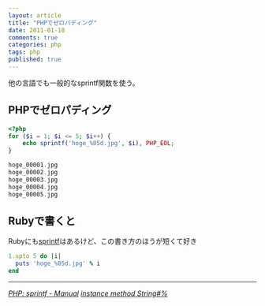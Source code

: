 ```yaml
---
layout: article
title: "PHPでゼロパディング"
date: 2011-01-18
comments: true
categories: php
tags: php
published: true
---
```


他の言語でも一般的なsprintf関数を使う。

<!-- READMORE -->


## PHPでゼロパディング

~~~ php
<?php
for ($i = 1; $i <= 5; $i++) {
    echo sprintf('hoge_%05d.jpg', $i), PHP_EOL;
}
~~~

~~~ php
hoge_00001.jpg
hoge_00002.jpg
hoge_00003.jpg
hoge_00004.jpg
hoge_00005.jpg
~~~


## Rubyで書くと

Rubyにも[sprintf](http://rurema.clear-code.com/1.8.7/doc/print_format.html)はあるけど、この書き方のほうが短くて好き

~~~ ruby
1.upto 5 do |i|
  puts 'hoge_%05d.jpg' % i
end
~~~

* * *

<cite>[PHP: sprintf - Manual](http://jp.php.net/manual/ja/function.sprintf.php)</cite>
<cite>[instance method String#%](http://rurema.clear-code.com/1.8.7/method/String/i/=25.html)</cite>
